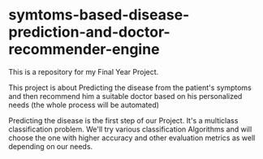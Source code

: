 # symtoms-based-disease-prediction-and-doctor-recommender-engine
This is a repository for my Final Year Project. 

This project is about Predicting the disease from the patient's symptoms and then recommend him a suitable doctor based on his personalized needs (the whole process will be automated)

Predicting the disease is the first step of our Project. It's a multiclass classification problem. We'll try various classification Algorithms and will choose the one with higher accuracy and other evaluation metrics as well depending on our needs.

